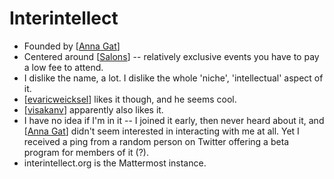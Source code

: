 # Interintellect
- Founded by [[Anna Gat]]
- Centered around [[Salons]] -- relatively exclusive events you have to pay a low fee to attend.
- I dislike the name, a lot. I dislike the whole 'niche', 'intellectual' aspect of it.
- [[evaricweicksel]] likes it though, and he seems cool.
- [[visakanv]] apparently also likes it.
- I have no idea if I'm in it -- I joined it early, then never heard about it, and [[Anna Gat]] didn't seem interested in interacting with me at all. Yet I received a ping from a random person on Twitter offering a beta program for members of it (?).
- interintellect.org is the Mattermost instance.

[//begin]: # "Autogenerated link references for markdown compatibility"
[Anna Gat]: anna-gat "Anna Gat"
[Salons]: salons "Salons"
[evaricweicksel]: evaricweicksel "Evaricweicksel"
[visakanv]: visakanv "Visakanv"
[//end]: # "Autogenerated link references"